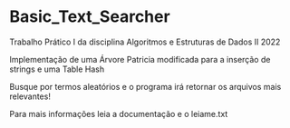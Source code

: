 # Basic_Text_Searcher
Trabalho Prático I da disciplina Algoritmos e Estruturas de Dados II 2022
 
Implementação de uma Árvore Patricia modificada para a inserção de strings e uma Table Hash

Busque por termos aleatórios e o programa irá retornar os arquivos mais relevantes!

Para mais informações leia a documentação e o leiame.txt
